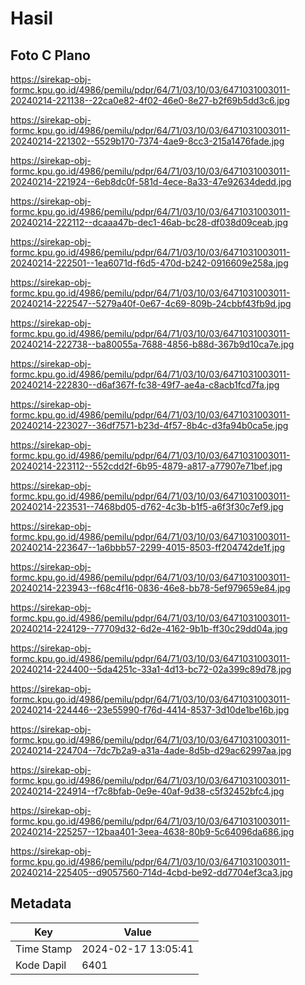 # Hasil

## Foto C Plano

https://sirekap-obj-formc.kpu.go.id/4986/pemilu/pdpr/64/71/03/10/03/6471031003011-20240214-221138--22ca0e82-4f02-46e0-8e27-b2f69b5dd3c6.jpg

https://sirekap-obj-formc.kpu.go.id/4986/pemilu/pdpr/64/71/03/10/03/6471031003011-20240214-221302--5529b170-7374-4ae9-8cc3-215a1476fade.jpg

https://sirekap-obj-formc.kpu.go.id/4986/pemilu/pdpr/64/71/03/10/03/6471031003011-20240214-221924--6eb8dc0f-581d-4ece-8a33-47e92634dedd.jpg

https://sirekap-obj-formc.kpu.go.id/4986/pemilu/pdpr/64/71/03/10/03/6471031003011-20240214-222112--dcaaa47b-dec1-46ab-bc28-df038d09ceab.jpg

https://sirekap-obj-formc.kpu.go.id/4986/pemilu/pdpr/64/71/03/10/03/6471031003011-20240214-222501--1ea6071d-f6d5-470d-b242-0916609e258a.jpg

https://sirekap-obj-formc.kpu.go.id/4986/pemilu/pdpr/64/71/03/10/03/6471031003011-20240214-222547--5279a40f-0e67-4c69-809b-24cbbf43fb9d.jpg

https://sirekap-obj-formc.kpu.go.id/4986/pemilu/pdpr/64/71/03/10/03/6471031003011-20240214-222738--ba80055a-7688-4856-b88d-367b9d10ca7e.jpg

https://sirekap-obj-formc.kpu.go.id/4986/pemilu/pdpr/64/71/03/10/03/6471031003011-20240214-222830--d6af367f-fc38-49f7-ae4a-c8acb1fcd7fa.jpg

https://sirekap-obj-formc.kpu.go.id/4986/pemilu/pdpr/64/71/03/10/03/6471031003011-20240214-223027--36df7571-b23d-4f57-8b4c-d3fa94b0ca5e.jpg

https://sirekap-obj-formc.kpu.go.id/4986/pemilu/pdpr/64/71/03/10/03/6471031003011-20240214-223112--552cdd2f-6b95-4879-a817-a77907e71bef.jpg

https://sirekap-obj-formc.kpu.go.id/4986/pemilu/pdpr/64/71/03/10/03/6471031003011-20240214-223531--7468bd05-d762-4c3b-b1f5-a6f3f30c7ef9.jpg

https://sirekap-obj-formc.kpu.go.id/4986/pemilu/pdpr/64/71/03/10/03/6471031003011-20240214-223647--1a6bbb57-2299-4015-8503-ff204742de1f.jpg

https://sirekap-obj-formc.kpu.go.id/4986/pemilu/pdpr/64/71/03/10/03/6471031003011-20240214-223943--f68c4f16-0836-46e8-bb78-5ef979659e84.jpg

https://sirekap-obj-formc.kpu.go.id/4986/pemilu/pdpr/64/71/03/10/03/6471031003011-20240214-224129--77709d32-6d2e-4162-9b1b-ff30c29dd04a.jpg

https://sirekap-obj-formc.kpu.go.id/4986/pemilu/pdpr/64/71/03/10/03/6471031003011-20240214-224400--5da4251c-33a1-4d13-bc72-02a399c89d78.jpg

https://sirekap-obj-formc.kpu.go.id/4986/pemilu/pdpr/64/71/03/10/03/6471031003011-20240214-224446--23e55990-f76d-4414-8537-3d10de1be16b.jpg

https://sirekap-obj-formc.kpu.go.id/4986/pemilu/pdpr/64/71/03/10/03/6471031003011-20240214-224704--7dc7b2a9-a31a-4ade-8d5b-d29ac62997aa.jpg

https://sirekap-obj-formc.kpu.go.id/4986/pemilu/pdpr/64/71/03/10/03/6471031003011-20240214-224914--f7c8bfab-0e9e-40af-9d38-c5f32452bfc4.jpg

https://sirekap-obj-formc.kpu.go.id/4986/pemilu/pdpr/64/71/03/10/03/6471031003011-20240214-225257--12baa401-3eea-4638-80b9-5c64096da686.jpg

https://sirekap-obj-formc.kpu.go.id/4986/pemilu/pdpr/64/71/03/10/03/6471031003011-20240214-225405--d9057560-714d-4cbd-be92-dd7704ef3ca3.jpg


## Metadata

| Key        | Value               |
| ---------- | ------------------- |
| Time Stamp | 2024-02-17 13:05:41 |
| Kode Dapil | 6401                |



